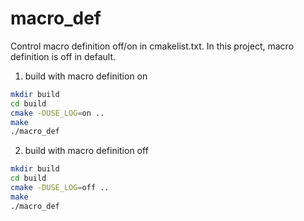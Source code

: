 # macro_def
Control macro definition off/on in cmakelist.txt. In this project, macro definition is off in default.

1. build with macro definition on
```bash
mkdir build
cd build
cmake -DUSE_LOG=on ..
make
./macro_def
```

2. build with macro definition off
```bash
mkdir build
cd build
cmake -DUSE_LOG=off ..
make
./macro_def
```